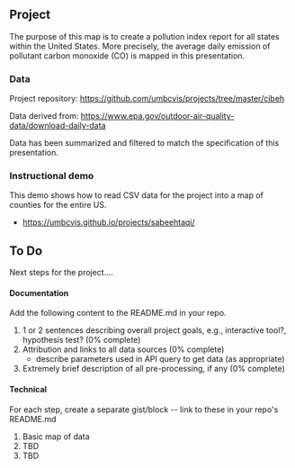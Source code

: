 ## Project

The purpose of this map is to create a pollution index report for all states within the United States. More precisely, the average daily emission of pollutant carbon monoxide (CO) is mapped in this presentation.

### Data

Project repository: https://github.com/umbcvis/projects/tree/master/cibeh

Data derived from: https://www.epa.gov/outdoor-air-quality-data/download-daily-data

Data has been summarized and filtered to match the specification of this presentation.

### Instructional demo

This demo shows how to read CSV data for the project into a map of counties for the entire US.

*  https://umbcvis.github.io/projects/sabeehtaqi/

## To Do

Next steps for the project....

#### Documentation

Add the following content to the README.md in your repo.

1. 1 or 2 sentences describing overall project goals, e.g., interactive tool?, hypothesis test? (0% complete)
2. Attribution and links to all data sources (0% complete)
    * describe parameters used in API query to get data (as appropriate)
3. Extremely brief description of all pre-processing, if any (0% complete)

#### Technical

For each step, create a separate gist/block -- link to these in your repo's README.md

1. Basic map of data 
2. TBD
3. TBD

